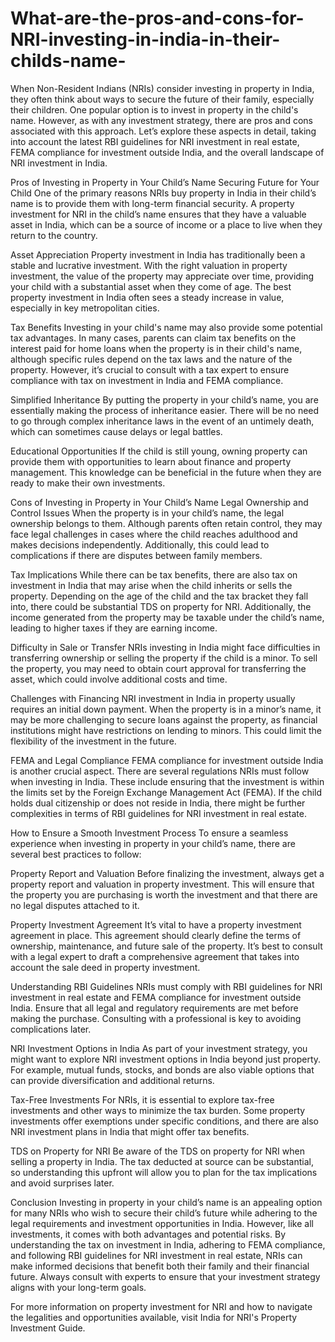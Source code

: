 # What-are-the-pros-and-cons-for-NRI-investing-in-india-in-their-childs-name-

When Non-Resident Indians (NRIs) consider investing in property in India, they often think about ways to secure the future of their family, especially their children. One popular option is to invest in property in the child's name. However, as with any investment strategy, there are pros and cons associated with this approach. Let’s explore these aspects in detail, taking into account the latest RBI guidelines for NRI investment in real estate, FEMA compliance for investment outside India, and the overall landscape of NRI investment in India.

Pros of Investing in Property in Your Child’s Name
Securing Future for Your Child One of the primary reasons NRIs buy property in India in their child’s name is to provide them with long-term financial security. A property investment for NRI in the child’s name ensures that they have a valuable asset in India, which can be a source of income or a place to live when they return to the country.

Asset Appreciation Property investment in India has traditionally been a stable and lucrative investment. With the right valuation in property investment, the value of the property may appreciate over time, providing your child with a substantial asset when they come of age. The best property investment in India often sees a steady increase in value, especially in key metropolitan cities.

Tax Benefits Investing in your child's name may also provide some potential tax advantages. In many cases, parents can claim tax benefits on the interest paid for home loans when the property is in their child's name, although specific rules depend on the tax laws and the nature of the property. However, it’s crucial to consult with a tax expert to ensure compliance with tax on investment in India and FEMA compliance.

Simplified Inheritance By putting the property in your child’s name, you are essentially making the process of inheritance easier. There will be no need to go through complex inheritance laws in the event of an untimely death, which can sometimes cause delays or legal battles.

Educational Opportunities If the child is still young, owning property can provide them with opportunities to learn about finance and property management. This knowledge can be beneficial in the future when they are ready to make their own investments.

Cons of Investing in Property in Your Child’s Name
Legal Ownership and Control Issues When the property is in your child’s name, the legal ownership belongs to them. Although parents often retain control, they may face legal challenges in cases where the child reaches adulthood and makes decisions independently. Additionally, this could lead to complications if there are disputes between family members.

Tax Implications While there can be tax benefits, there are also tax on investment in India that may arise when the child inherits or sells the property. Depending on the age of the child and the tax bracket they fall into, there could be substantial TDS on property for NRI. Additionally, the income generated from the property may be taxable under the child’s name, leading to higher taxes if they are earning income.

Difficulty in Sale or Transfer NRIs investing in India might face difficulties in transferring ownership or selling the property if the child is a minor. To sell the property, you may need to obtain court approval for transferring the asset, which could involve additional costs and time.

Challenges with Financing NRI investment in India in property usually requires an initial down payment. When the property is in a minor’s name, it may be more challenging to secure loans against the property, as financial institutions might have restrictions on lending to minors. This could limit the flexibility of the investment in the future.

FEMA and Legal Compliance FEMA compliance for investment outside India is another crucial aspect. There are several regulations NRIs must follow when investing in India. These include ensuring that the investment is within the limits set by the Foreign Exchange Management Act (FEMA). If the child holds dual citizenship or does not reside in India, there might be further complexities in terms of RBI guidelines for NRI investment in real estate.

How to Ensure a Smooth Investment Process
To ensure a seamless experience when investing in property in your child’s name, there are several best practices to follow:

Property Report and Valuation Before finalizing the investment, always get a property report and valuation in property investment. This will ensure that the property you are purchasing is worth the investment and that there are no legal disputes attached to it.

Property Investment Agreement It’s vital to have a property investment agreement in place. This agreement should clearly define the terms of ownership, maintenance, and future sale of the property. It’s best to consult with a legal expert to draft a comprehensive agreement that takes into account the sale deed in property investment.

Understanding RBI Guidelines NRIs must comply with RBI guidelines for NRI investment in real estate and FEMA compliance for investment outside India. Ensure that all legal and regulatory requirements are met before making the purchase. Consulting with a professional is key to avoiding complications later.

NRI Investment Options in India As part of your investment strategy, you might want to explore NRI investment options in India beyond just property. For example, mutual funds, stocks, and bonds are also viable options that can provide diversification and additional returns.

Tax-Free Investments For NRIs, it is essential to explore tax-free investments and other ways to minimize the tax burden. Some property investments offer exemptions under specific conditions, and there are also NRI investment plans in India that might offer tax benefits.

TDS on Property for NRI Be aware of the TDS on property for NRI when selling a property in India. The tax deducted at source can be substantial, so understanding this upfront will allow you to plan for the tax implications and avoid surprises later.

Conclusion
Investing in property in your child’s name is an appealing option for many NRIs who wish to secure their child’s future while adhering to the legal requirements and investment opportunities in India. However, like all investments, it comes with both advantages and potential risks. By understanding the tax on investment in India, adhering to FEMA compliance, and following RBI guidelines for NRI investment in real estate, NRIs can make informed decisions that benefit both their family and their financial future. Always consult with experts to ensure that your investment strategy aligns with your long-term goals.

For more information on property investment for NRI and how to navigate the legalities and opportunities available, visit India for NRI's Property Investment Guide.
